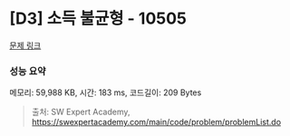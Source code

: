 # [D3] 소득 불균형 - 10505 

[문제 링크](https://swexpertacademy.com/main/code/problem/problemDetail.do?contestProbId=AXNP4CvauaMDFAXS) 

### 성능 요약

메모리: 59,988 KB, 시간: 183 ms, 코드길이: 209 Bytes



> 출처: SW Expert Academy, https://swexpertacademy.com/main/code/problem/problemList.do